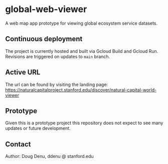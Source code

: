 # global-web-viewer
A web map app prototype for viewing global ecosystem service datasets.

## Continuous deployment
The project is currently hosted and built via Gcloud Build and Gcloud Run. Revisions are triggered on updates to `main` branch.

## Active URL
The url can be found by visiting the landing page: https://naturalcapitalproject.stanford.edu/discover/natural-capital-world-viewer

## Prototype
Given this is a prototype project this repository does not expect to see many updates or future development.

## Contact
Author: Doug Denu, ddenu @ stanford.edu
